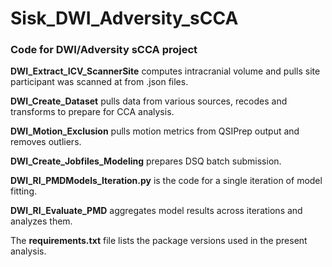# Sisk_DWI_Adversity_sCCA
### Code for DWI/Adversity sCCA project

**DWI_Extract_ICV_ScannerSite** computes intracranial volume and pulls site participant was scanned at from .json files.

**DWI_Create_Dataset** pulls data from various sources, recodes and transforms to prepare for CCA analysis.

**DWI_Motion_Exclusion** pulls motion metrics from QSIPrep output and removes outliers.

**DWI_Create_Jobfiles_Modeling** prepares DSQ batch submission.

**DWI_RI_PMDModels_Iteration.py** is the code for a single iteration of model fitting.

**DWI_RI_Evaluate_PMD** aggregates model results across iterations and analyzes them.

The **requirements.txt** file lists the package versions used in the present analysis.
